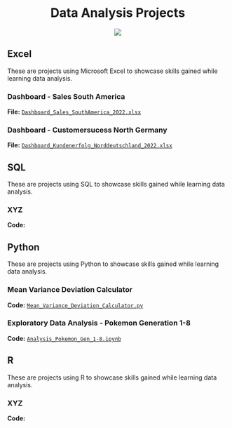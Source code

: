 <h1 align="center"> Data Analysis Projects</h1>

<p align="center">
<img src="https://i.postimg.cc/K8mbkyhz/Logo-Black.png"/>
</p>

## Excel

These are projects using Microsoft Excel to showcase skills gained while learning data analysis.

### Dashboard - Sales South America
**File:** [`Dashboard_Sales_SouthAmerica_2022.xlsx`](https://github.com/blackcrowX/Data_Analysis_Projects/blob/main/Excel/Dashboard_Sales_SouthAmerica_2022.xlsx)

### Dashboard - Customersucess North Germany
**File:** [`Dashboard_Kundenerfolg_Norddeutschland_2022.xlsx`](https://github.com/blackcrowX/Data_Analysis_Portfolio/blob/main/Excel/Dashboard_Kundenerfolg_Norddeutschland_2022.xlsx)

## SQL
These are projects using SQL to showcase skills gained while learning data analysis.

### XYZ
**Code:**

## Python
These are projects using Python to showcase skills gained while learning data analysis.

### Mean Variance Deviation Calculator
**Code:** [`Mean_Variance_Deviation_Calculator.py`](https://github.com/blackcrowX/Data_Analysis_Portfolio/blob/main/Python/Mean_Variance_Deviation_Calculator.py)

### Exploratory Data Analysis - Pokemon Generation 1-8
**Code:** [`Analysis_Pokemon_Gen_1-8.ipynb`](https://github.com/blackcrowX/Data_Analysis_Portfolio/blob/main/Python/Analysis_Pokemon_Gen_1-8.ipynb)

## R
These are projects using R to showcase skills gained while learning data analysis.

### XYZ
**Code:**
